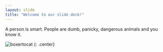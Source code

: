 ```yaml
---
layout: slide
title: "Welcome to our slide deck!"
---
```


A person is smart. People are dumb, panicky, dangerous animals and you know it.

![boxertocat](https://octodex.github.com/images/boxertocat_octodex.jpg)
{: .center}
